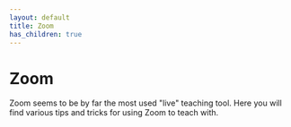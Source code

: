 ```yaml
---
layout: default
title: Zoom
has_children: true
---
```

# Zoom
Zoom seems to be by far the most used "live" teaching tool. Here you will find various tips and tricks for using Zoom to teach with.

